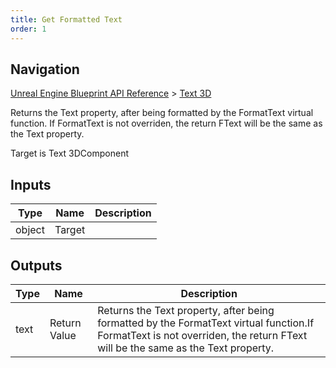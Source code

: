 ```yaml
---
title: Get Formatted Text
order: 1
---
```

## Navigation

[Unreal Engine Blueprint API Reference](https://dev.epicgames.com/documentation/en-us/unreal-engine/BlueprintAPI) > [Text 3D](https://dev.epicgames.com/documentation/en-us/unreal-engine/BlueprintAPI/Text3D)

Returns the Text property, after being formatted by the FormatText virtual function.
If FormatText is not overriden, the return FText will be the same as the Text property.

Target is Text 3DComponent

## Inputs

| Type | Name | Description |
| --- | --- | --- |
| object | Target |  |

## Outputs

| Type | Name | Description |
| --- | --- | --- |
| text | Return Value | Returns the Text property, after being formatted by the FormatText virtual function.If FormatText is not overriden, the return FText will be the same as the Text property. |
